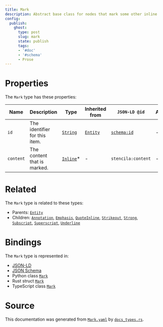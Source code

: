 ```yaml
---
title: Mark
description: Abstract base class for nodes that mark some other inline content in some way (e.g. as being emphasised, or quoted).
config:
  publish:
    ghost:
      type: post
      slug: mark
      state: publish
      tags:
      - '#doc'
      - '#schema'
      - Prose
---
```


# Properties

The `Mark` type has these properties:

| Name      | Description                   | Type                                                                | Inherited from                                                     | `JSON-LD @id`                        | Aliases |
| --------- | ----------------------------- | ------------------------------------------------------------------- | ------------------------------------------------------------------ | ------------------------------------ | ------- |
| `id`      | The identifier for this item. | [`String`](https://stencila.ghost.io/docs/reference/schema/string)  | [`Entity`](https://stencila.ghost.io/docs/reference/schema/entity) | [`schema:id`](https://schema.org/id) | -       |
| `content` | The content that is marked.   | [`Inline`](https://stencila.ghost.io/docs/reference/schema/inline)* | -                                                                  | `stencila:content`                   | -       |

# Related

The `Mark` type is related to these types:

- Parents: [`Entity`](https://stencila.ghost.io/docs/reference/schema/entity)
- Children: [`Annotation`](https://stencila.ghost.io/docs/reference/schema/annotation), [`Emphasis`](https://stencila.ghost.io/docs/reference/schema/emphasis), [`QuoteInline`](https://stencila.ghost.io/docs/reference/schema/quote-inline), [`Strikeout`](https://stencila.ghost.io/docs/reference/schema/strikeout), [`Strong`](https://stencila.ghost.io/docs/reference/schema/strong), [`Subscript`](https://stencila.ghost.io/docs/reference/schema/subscript), [`Superscript`](https://stencila.ghost.io/docs/reference/schema/superscript), [`Underline`](https://stencila.ghost.io/docs/reference/schema/underline)

# Bindings

The `Mark` type is represented in:

- [JSON-LD](https://stencila.org/Mark.jsonld)
- [JSON Schema](https://stencila.org/Mark.schema.json)
- Python class [`Mark`](https://github.com/stencila/stencila/blob/main/python/python/stencila/types/mark.py)
- Rust struct [`Mark`](https://github.com/stencila/stencila/blob/main/rust/schema/src/types/mark.rs)
- TypeScript class [`Mark`](https://github.com/stencila/stencila/blob/main/ts/src/types/Mark.ts)

# Source

This documentation was generated from [`Mark.yaml`](https://github.com/stencila/stencila/blob/main/schema/Mark.yaml) by [`docs_types.rs`](https://github.com/stencila/stencila/blob/main/rust/schema-gen/src/docs_types.rs).
